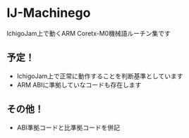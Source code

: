 # IJ-Machinego
IchigoJam上で動くARM Coretx-M0機械語ルーチン集です

## 予定！
* IchigoJam上で正常に動作することを判断基準としています
* ARM ABIに準拠していなコードも存在します

## その他！
* ABI準拠コードと比準拠コードを併記
